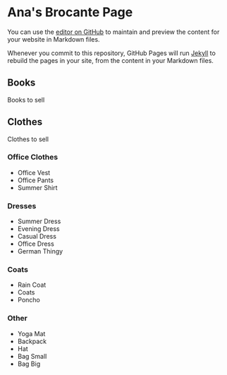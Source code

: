 # Ana's Brocante Page

You can use the [editor on GitHub](https://github.com/anma22/anma22.github.io/edit/main/README.md) to maintain and preview the content for your website in Markdown files.

Whenever you commit to this repository, GitHub Pages will run [Jekyll](https://jekyllrb.com/) to rebuild the pages in your site, from the content in your Markdown files.

## Books

Books to sell

## Clothes

Clothes to sell

### Office Clothes
- Office Vest
- Office Pants
- Summer Shirt

### Dresses
- Summer Dress
- Evening Dress
- Casual Dress
- Office Dress
- German Thingy

### Coats
- Rain Coat
- Coats
- Poncho

### Other
- Yoga Mat
- Backpack
- Hat
- Bag Small
- Bag Big
